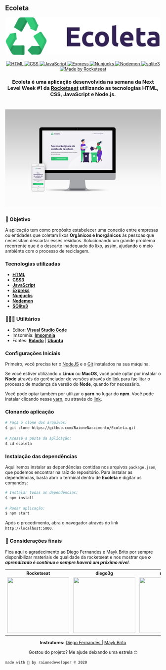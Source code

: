 ##  Ecoleta

<div align="center">
	<img width="500px" src="./public/assets/logo.svg" alt="Ecoleta Banner">
</div>

<br>

<div align="center">

  <!-- HTML -->
  <a href="https://www.w3schools.com/tags/tag_doctype.asp" target="_blank">
    <img alt="HTML" src="https://img.shields.io/badge/HTML5%20-USED-%23FE875E">
  </a>

  <!-- CSS -->
  <a href="https://devdocs.io/css/" target="_blank">
    <img alt="CSS" src="https://img.shields.io/badge/CSS%20-USED-%23435FB6">
  </a>

  <!-- JavaScript -->
  <a href="https://www.javascript.com" target="_blank">
    <img alt="JavaScript" src="https://img.shields.io/badge/JavaScript%20-USED-%23dfd60c">
  </a>

  <!-- Express -->
  <a href="https://expressjs.com/pt-br/" target="_blank">
    <img alt="Express" src="https://img.shields.io/badge/Express%20-USED-%2343853d">
  </a>

  <!-- Nunjucks -->
  <a href="https://mozilla.github.io/nunjucks/" target="_blank">
    <img alt="Nunjucks" src="https://img.shields.io/badge/Nunjucks%20-USED-%235cb85c">
  </a>

  <!-- Nodemon -->
  <a href="https://nodemon.io/" target="_blank">
    <img alt="Nodemon" src="https://img.shields.io/badge/Nodemon%20-USED-%23776d04b">
  </a>

  <!-- sqlite3 -->
  <a href="https://www.sqlite.org/index.html" target="_blank">
    <img alt="sqlite3" src="https://img.shields.io/badge/Sqlite3%20-USED-%23044a64">
  </a>

  <!-- RocketSeat -->
  <a href="https://rocketseat.com.br" target="_blank">
    <img alt="Made by Rocketseat" src="https://img.shields.io/badge/made%20by-Rocketseat-%237519C1">
  </a>

</div>

<h3 align=center>

Ecoleta é uma aplicação desenvolvida na semana da **Next Level Week #1**  da **[Rocketseat](https://www.rocketseat.com.br)** utilizando as tecnologias **HTML, CSS, JavaScript e Node.js.**

</h3>

<h1 align=center>
  <img width="1000px"src="./public/imgs/mobile_home.jpg" alt="Tela Web"/>
</h1>


### 🚀 Objetivo 

A aplicação tem como propósito estabelecer uma conexão entre empresas ou entidades que coletam lixos **Orgânicos e Inorgânicos** às pessoas que necessitam descartar esses resíduos. Solucionando um grande problema recorrente que é o descarte inadequado do lixo, assim, ajudando o meio ambiênte com o processo de reciclagem.

### **Tecnologias utilizadas**

  - **[HTML](https://www.w3schools.com/html/html_intro.asp)**
  - **[CSS3](https://www.w3.org/Style/CSS/Overview.en.html)**
  - **[JavaScript](https://www.javascript.com/#)**
  - **[Express](https://expressjs.com/pt-br/)**
  - **[Nunjucks](https://mozilla.github.io/nunjucks/)**
  - **[Nodemon](https://www.npmjs.com/package/nodemon)**
  - **[SQlite3](https://www.sqlite.org/index.html)**


### 👨🏽‍💻  **Utilitários**

  - Editor: **[Visual Studio Code](https://code.visualstudio.com/download)** 
  - Imsomnia: **[Imsomnia](https://insomnia.rest/download/)**
  - Fontes: **[Roboto](https://fonts.google.com/specimen/Roboto?preview.text_type=custom)** | **[Ubuntu](https://fonts.google.com/specimen/Ubuntu?preview.text_type=custom)**

### **Configurações Iniciais**

Primeiro, você precisa ter o [NodeJS](https://nodejs.org/en/download/) e o [Git](https://git-scm.com/) instalados na sua máquina. 

Se você estiver utilizando o **Linux** ou **MacOS**, você pode optar por instalar o **Node** através do gerênciador de versões através do [link](https://nodejs.org/en/download/package-manager/) para facilitar o processo de mudança da versão do **Node**, quando for necessário.

Você pode optar também por utilizar o **yarn** no lugar do **npm**. Você pode instalar clicando nesse [yarn](https://yarnpkg.com/), ou através do [link](https://classic.yarnpkg.com/pt-BR/docs/install/#debian-stable).


### **Clonando aplicação**

```sh
# Faça o clone dos arquivos:
$ git clone https://github.com/RaioneNascimento/Ecoleta.git

# Acesse a pasta da aplicação:
$ cd ecoleta

```

### **Instalação das dependências**

Aqui iremos instalar as dependências contidas nos arquivos `package.json`, que podemos encontrar na raíz do repositório. Para instalar as dependências, basta abrir o terminal dentro de **Ecoleta** e digitar os comandos:

```sh
# Instalar todas as dependências:
$ npm install

# Rodar aplicação:
$ npm start
```
Após o procedimento, abra o navegador através do link ``http://localhost:5000``. 


### 🙏 **Considerações finais**

Fica aqui o agradecimento ao Diego Fernandes e Mayk Brito por sempre disponibilizar materiais de qualidade da rocketseat e nos mostrar que ***o aprendizado é contínuo e sempre haverá um próximo nível***.

<div align="center">

  <table style="width:100%">
    <tr align="center">
      <th><strong>Rocketseat</strong></th>
      <th><strong>diego3g</strong></th>
      <th><strong>maykbrito</strong></th>
    </tr>
    <tr align="center">
      <td>
        <a href="https://rocketseat.com.br/">
          <img width="200" height="180" src="https://user-images.githubusercontent.com/38081852/83981650-1e2e6680-a8f6-11ea-9f42-6df8fe809e4b.png">
        </a>
      </td>
      <td>
        <a href="https://github.com/diego3g">
          <img width="200" height="180" src="https://user-images.githubusercontent.com/38081852/83981712-b7f61380-a8f6-11ea-9099-bd3677e97e39.jpg">
        </a>
      </td>
      <td>
        <a href="https://github.com/maykbrito">
          <img width="200" height="180" src="https://user-images.githubusercontent.com/38081852/83981753-1de29b00-a8f7-11ea-93cf-23d2ff65fa5c.png">
        </a>
      </td>
    </tr>
  </table>

</div>

<p align=center>
  <strong>Instrutores:</strong>
  <a href="https://github.com/diego3g" target="_blank">Diego Fernandes |</a>
  <a href="https://github.com/maykbrito" target="_blank">Mayk Brito</a>
</p>

<p align=center>
  Gostou do projeto? Me ajude deixando uma estrela 🤓
</p>

`made with 💜 by raionedeveloper © 2020`
